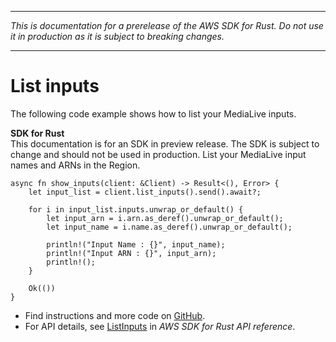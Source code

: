 --------

 *This is documentation for a prerelease of the AWS SDK for Rust\. Do not use it in production as it is subject to breaking changes\.* 

--------

# List inputs<a name="medialive_ListInputs_rust_topic"></a>

The following code example shows how to list your MediaLive inputs\.

**SDK for Rust**  
This documentation is for an SDK in preview release\. The SDK is subject to change and should not be used in production\.
List your MediaLive input names and ARNs in the Region\.  

```
async fn show_inputs(client: &Client) -> Result<(), Error> {
    let input_list = client.list_inputs().send().await?;

    for i in input_list.inputs.unwrap_or_default() {
        let input_arn = i.arn.as_deref().unwrap_or_default();
        let input_name = i.name.as_deref().unwrap_or_default();

        println!("Input Name : {}", input_name);
        println!("Input ARN : {}", input_arn);
        println!();
    }

    Ok(())
}
```
+  Find instructions and more code on [GitHub](https://github.com/awsdocs/aws-doc-sdk-examples/tree/main/.rust_alpha/medialive#code-examples)\. 
+  For API details, see [ListInputs](https://awslabs.github.io/aws-sdk-rust/) in *AWS SDK for Rust API reference*\. 